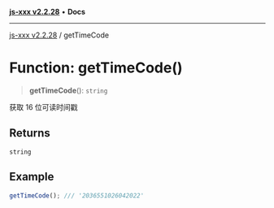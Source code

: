 [**js-xxx v2.2.28**](../README.md) • **Docs**

***

[js-xxx v2.2.28](../README.md) / getTimeCode

# Function: getTimeCode()

> **getTimeCode**(): `string`

获取 16 位可读时间戳

## Returns

`string`

## Example

```ts
getTimeCode(); /// '2036551026042022'
```
